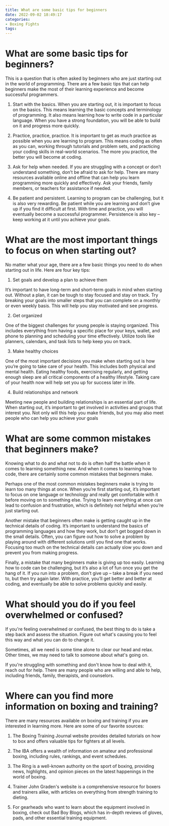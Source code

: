 ```yaml
---
title: What are some basic tips for beginners
date: 2022-09-02 18:49:17
categories:
- Boxing Fights
tags:
---
```



#  What are some basic tips for beginners?

This is a question that is often asked by beginners who are just starting out in the world of programming. There are a few basic tips that can help beginners make the most of their learning experience and become successful programmers.

1. Start with the basics. When you are starting out, it is important to focus on the basics. This means learning the basic concepts and terminology of programming. It also means learning how to write code in a particular language. When you have a strong foundation, you will be able to build on it and progress more quickly.

2. Practice, practice, practice. It is important to get as much practice as possible when you are learning to program. This means coding as often as you can, working through tutorials and problem sets, and practicing your coding skills in real-world scenarios. The more you practice, the better you will become at coding.

3. Ask for help when needed. If you are struggling with a concept or don’t understand something, don’t be afraid to ask for help. There are many resources available online and offline that can help you learn programming more quickly and effectively. Ask your friends, family members, or teachers for assistance if needed.

4. Be patient and persistent. Learning to program can be challenging, but it is also very rewarding. Be patient while you are learning and don’t give up if you find it difficult at first. With time and practice, you will eventually become a successful programmer. Persistence is also key – keep working at it until you achieve your goals.

#  What are the most important things to focus on when starting out?

No matter what your age, there are a few basic things you need to do when starting out in life. Here are four key tips:

1. Set goals and develop a plan to achieve them

It’s important to have long-term and short-term goals in mind when starting out. Without a plan, it can be tough to stay focused and stay on track. Try breaking your goals into smaller steps that you can complete on a monthly or even weekly basis. This will help you stay motivated and see progress.

2. Get organized

One of the biggest challenges for young people is staying organized. This includes everything from having a specific place for your keys, wallet, and phone to planning and scheduling your time effectively. Utilize tools like planners, calendars, and task lists to help keep you on track.

3. Make healthy choices

One of the most important decisions you make when starting out is how you’re going to take care of your health. This includes both physical and mental health. Eating healthy foods, exercising regularly, and getting enough sleep are all critical components of a healthy lifestyle. Taking care of your health now will help set you up for success later in life.

4. Build relationships and network

Meeting new people and building relationships is an essential part of life. When starting out, it’s important to get involved in activities and groups that interest you. Not only will this help you make friends, but you may also meet people who can help you achieve your goals

#  What are some common mistakes that beginners make?

Knowing what to do and what not to do is often half the battle when it comes to learning something new. And when it comes to learning how to code, there are certainly some common mistakes that beginners make.

Perhaps one of the most common mistakes beginners make is trying to learn too many things at once. When you’re first starting out, it’s important to focus on one language or technology and really get comfortable with it before moving on to something else. Trying to learn everything at once can lead to confusion and frustration, which is definitely not helpful when you’re just starting out.

Another mistake that beginners often make is getting caught up in the technical details of coding. It’s important to understand the basics of programming languages and how they work, but don’t get bogged down in the small details. Often, you can figure out how to solve a problem by playing around with different solutions until you find one that works. Focusing too much on the technical details can actually slow you down and prevent you from making progress.

Finally, a mistake that many beginners make is giving up too easily. Learning how to code can be challenging, but it’s also a lot of fun once you get the hang of it. If you run into a problem, don’t give up – take a break if you need to, but then try again later. With practice, you’ll get better and better at coding, and eventually be able to solve problems quickly and easily.

#  What should you do if you feel overwhelmed or confused?

If you're feeling overwhelmed or confused, the best thing to do is take a step back and assess the situation. Figure out what's causing you to feel this way and what you can do to change it.

Sometimes, all we need is some time alone to clear our head and relax. Other times, we may need to talk to someone about what's going on.

If you're struggling with something and don't know how to deal with it, reach out for help. There are many people who are willing and able to help, including friends, family, therapists, and counselors.

#  Where can you find more information on boxing and training?

There are many resources available on boxing and training if you are interested in learning more. Here are some of our favorite sources:

1. The Boxing Training Journal website provides detailed tutorials on how to box and offers valuable tips for fighters at all levels.

2. The IBA offers a wealth of information on amateur and professional boxing, including rules, rankings, and event schedules.

3. The Ring is a well-known authority on the sport of boxing, providing news, highlights, and opinion pieces on the latest happenings in the world of boxing.

4. Trainer John Graden's website is a comprehensive resource for boxers and trainers alike, with articles on everything from strength training to dieting.

5. For gearheads who want to learn about the equipment involved in boxing, check out Bad Boy Blogs, which has in-depth reviews of gloves, pads, and other essential training equipment.